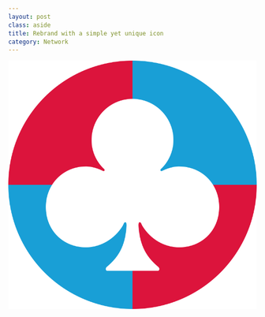 ```yaml
---
layout: post
class: aside
title: Rebrand with a simple yet unique icon
category: Network
---
```

![A white club on a circle filled with red and blue check.  The colors symbolize my bidding systems, a Polish Club and a Blue Club.](/assets/checkered-icon.svg)